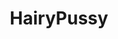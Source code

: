 ---
title: HairyPussy
crosslinks:
- livven
- amsinhd
- MassiveTitsnAss
- RayleneX
- RugsOnly
- QueenBlondie
- NSFWIAMA
- ButtSharpies
- FireCrotch
- cameltoe
- MaxineSapphire
- kazaaporn
- pelfie
- GoneWildHairy
- MilenaAngel
- SpankSafe
- SexyTummies
- OldenPorn
- BustyPetite
- JessieAndrews
---